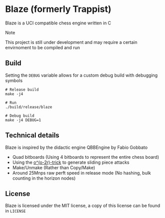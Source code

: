 Blaze (formerly Trappist)
=========================

Blaze is a UCI compatible chess engine written in C

> [!NOTE]
> This project is still under development and may require a certain envirnoment to be compiled and run

## Build
Setting the `DEBUG` variable allows for a custom debug build with debugging symbols

```
# Release build
make -j4

# Run
./build/release/blaze

# Debug build
make -j4 DEBUG=1
```

## Technical details
Blaze is inspired by the didactic engine QBBEngine by Fabio Gobbato
- Quad bitboards (Using 4 bitboards to represent the entire chess board)
- Using the [o^(o-2r)-trick](https://www.chessprogramming.org/Hyperbola_Quintessence) to generate sliding piece attacks
- Make/Unmake (Rather than Copy/Make)
- Around 25Mnps raw perft speed in release mode (No hashing, bulk counting in the horizon nodes)

## License
Blaze is licensed under the MIT license, a copy of this license can be found in `LICENSE`
